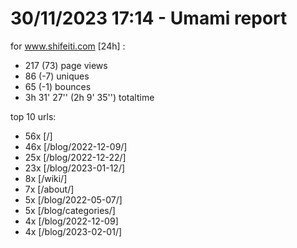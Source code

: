 # 30/11/2023 17:14 - Umami report
for www.shifeiti.com [24h] :

 - 217 (73) page views
 - 86 (-7) uniques
 - 65 (-1) bounces
 - 3h 31' 27'' (2h 9' 35'') totaltime


top 10 urls:
 - 56x [/]
 - 46x [/blog/2022-12-09/]
 - 25x [/blog/2022-12-22/]
 - 23x [/blog/2023-01-12/]
 - 8x [/wiki/]
 - 7x [/about/]
 - 5x [/blog/2022-05-07/]
 - 5x [/blog/categories/]
 - 4x [/blog/2022-12-09]
 - 4x [/blog/2023-02-01/]



